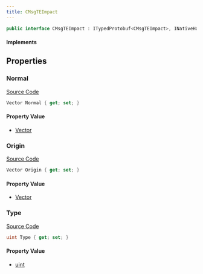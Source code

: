 ```yaml
---
title: CMsgTEImpact
---
```


```csharp
public interface CMsgTEImpact : ITypedProtobuf<CMsgTEImpact>, INativeHandle, INetMessage<CMsgTEImpact>, IDisposable
```

#### Implements

## Properties

### Normal

[Source Code](https://github.com/swiftly-solution/swiftlys2/blob/main/managed/src/SwiftlyS2.Generated/Protobufs/Interfaces/CMsgTEImpact.cs#L21)

```csharp
Vector Normal { get; set; }
```

#### Property Value

- [Vector](/docs/api/shared/natives/vector)

### Origin

[Source Code](https://github.com/swiftly-solution/swiftlys2/blob/main/managed/src/SwiftlyS2.Generated/Protobufs/Interfaces/CMsgTEImpact.cs#L18)

```csharp
Vector Origin { get; set; }
```

#### Property Value

- [Vector](/docs/api/shared/natives/vector)

### Type

[Source Code](https://github.com/swiftly-solution/swiftlys2/blob/main/managed/src/SwiftlyS2.Generated/Protobufs/Interfaces/CMsgTEImpact.cs#L24)

```csharp
uint Type { get; set; }
```

#### Property Value

- [uint](https://learn.microsoft.com/dotnet/api/system.uint32)

